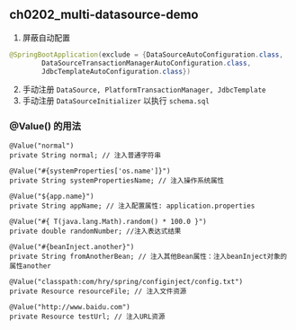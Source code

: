 ## ch0202_multi-datasource-demo

1. 屏蔽自动配置
``` java
@SpringBootApplication(exclude = {DataSourceAutoConfiguration.class,
        DataSourceTransactionManagerAutoConfiguration.class,
        JdbcTemplateAutoConfiguration.class})
```
2. 手动注册 `DataSource, PlatformTransactionManager, JdbcTemplate`
3. 手动注册 `DataSourceInitializer` 以执行 `schema.sql`

### @Value() 的用法
```
@Value("normal")
private String normal; // 注入普通字符串

@Value("#{systemProperties['os.name']}")
private String systemPropertiesName; // 注入操作系统属性

@Value("${app.name}")
private String appName; // 注入配置属性: application.properties

@Value("#{ T(java.lang.Math).random() * 100.0 }")
private double randomNumber; //注入表达式结果

@Value("#{beanInject.another}")
private String fromAnotherBean; // 注入其他Bean属性：注入beanInject对象的属性another

@Value("classpath:com/hry/spring/configinject/config.txt")
private Resource resourceFile; // 注入文件资源

@Value("http://www.baidu.com")
private Resource testUrl; // 注入URL资源
```